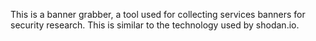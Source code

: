 This is a banner grabber, a tool used for collecting services banners for security research.
This is similar to the technology used by shodan.io.
